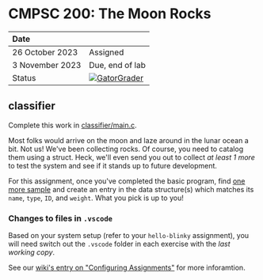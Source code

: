 # CMPSC 200: The Moon Rocks

| Date              |          |
|:------------------|:---------|
| 26 October 2023 | Assigned  |
| 3 November 2023| Due, end of lab       |
| Status           | [![GatorGrader](../../actions/workflows/main.yml/badge.svg)](../../actions/workflows/main.yml) |

## classifier
Complete this work in [classifier/main.c](classifier/main.c).

Most folks would arrive on the moon and laze around in the lunar ocean a bit. Not us! We've been collecting rocks. Of course, you need to catalog them using a struct. Heck, we'll even send you out to collect _at least 1 more_ to test the system and see if it stands up to future development.

For this assignment, once you've completed the basic program, find [one more sample](https://en.wikipedia.org/wiki/Moon_rock) and create an entry in the data structure(s) which matches its `name`, `type`, `ID`, and `weight`. What you pick is up to you!

### Changes to files in `.vscode`

Based on your system setup (refer to your `hello-blinky` assignment), you will need switch out the `.vscode` folder in each exercise with the _last working copy_.

See our [wiki's entry  on "Configuring Assignments"](https://github.com/allegheny-college-cmpsc-200-fall-2023/course-materials/wiki/03-Configuring-Assignments)
for more inforamtion.
